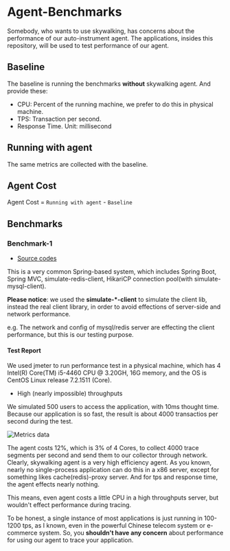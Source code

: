# Agent-Benchmarks
Somebody, who wants to use skywalking, has concerns about the performance of our auto-instrument agent. The applications, insides this repository, will be used to test performance of our agent.

## Baseline
The baseline is running the benchmarks **without** skywalking agent. And provide these:
* CPU: Percent of the running machine, we prefer to do this in physical machine.
* TPS: Transaction per second.
* Response Time. Unit: millisecond

## Running with agent
The same metrics are collected with the baseline.

## Agent Cost
Agent Cost = `Running with agent` - `Baseline`


## Benchmarks
### Benchmark-1
* [Source codes](https://github.com/sky-walking/Agent-Benchmarks/tree/master/Benchmark-1/example)

This is a very common Spring-based system, which includes Spring Boot, Spring MVC, simulate-redis-client, HikariCP connection pool(with simulate-mysql-client).

**Please notice**: we used the **simulate-*-client** to simulate the client lib, instead the real client library, in order to avoid effections of server-side and network performance. 

e.g. The network and config of mysql/redis server are effecting the client performance, but this is our testing purpose.

#### Test Report
We used jmeter to run performance test in a physical machine, which has 4 Intel(R) Core(TM) i5-4460  CPU @ 3.20GH, 16G memory, and the OS is CentOS Linux release 7.2.1511 (Core).

* High (nearly impossible) throughputs

We simulated 500 users to access the application, with 10ms thought time. Because our application is so fast, the result is about 4000 transactios per second during the test.

![Metrics data](https://sky-walking.github.io/page-resources/3.2/performance/contrast_graph.png)

The agent costs 12%, which is 3% of 4 Cores, to collect 4000 trace segments per second and send them to our collector through network. Clearly, skywalking agent is a very high efficiency agent. As you known, nearly no single-process application can do this in a x86 server, except for something likes cache(redis)-proxy server. And for tps and response time, the agent effects nearly nothing. 

This means, even agent costs a little CPU in a high throughputs server, but wouldn't effect performance during tracing.

To be honest, a single instance of most applications is just running in 100-1200 tps, as I known, even in the powerful Chinese telecom system or e-commerce system. So, you **shouldn't have any concern** about performance for using our agent to trace your application.

